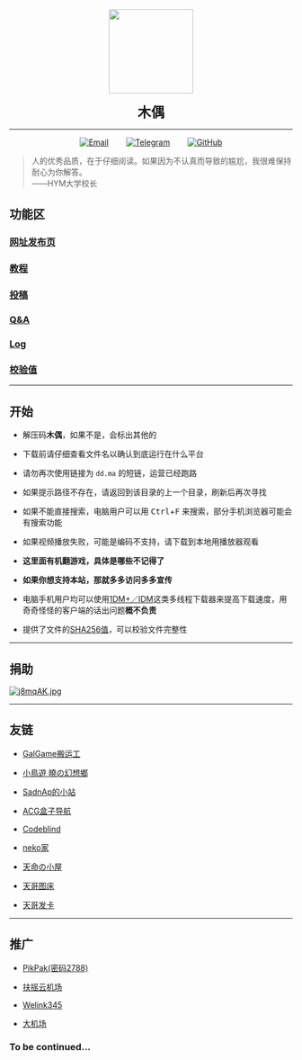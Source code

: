 <center> 

<div>
<img src="https://fastly.jsdelivr.net/gh/puppet6/file-repository@main/斯波友一.jpg" style=width:150px; height:150px;>
</div>

**<font size=5>木偶</font>**

***

[![Email](https://p0.meituan.net/csc/39b71b5dfe1bed6d7731064c4946a0df917.png)](mailto:Puppet@is-rbq.ml)&nbsp;&nbsp;&nbsp;&nbsp;&nbsp;&nbsp;&nbsp;
[![Telegram](https://p0.meituan.net/csc/5c9f06ff0036008b9084ac834ff755d61913.png)](https://t.me/Puppet233_bot)&nbsp;&nbsp;&nbsp;&nbsp;&nbsp;&nbsp;&nbsp;
[![GitHub](https://p0.meituan.net/csc/1c5de4f2c596639442a45a7e0b0c3a5b2390.png)](https://github.com/puppet6)

</center>

>人的优秀品质，在于仔细阅读。如果因为不认真而导致的尴尬，我很难保持耐心为你解答。  
——HYM大学校长

## 功能区

### **[网址发布页](https://first-vise-159.notion.site/40ab173d2c84400fa947ebae2d478f61)**

### **[教程](https://first-vise-159.notion.site/5b71c6552751479b8841c9cce3d93a6d?v=4b6b616efafc49119f3877a2057fbb58)**

### **[投稿](https://www.kugutsu.ml/游客上传)**

### **[Q&A](https://first-vise-159.notion.site/78bdbfd6f99744399b1383726a6e489f?v=6b0ba1de225346d599fedbd2b175dd00)**

### **[Log](https://first-vise-159.notion.site/Log-a47ff5b33e214c049084578f620ad9fe)**

### **[校验值](https://first-vise-159.notion.site/4b35176f4faf44a0b354fad56358bd20?v=21caf0bb4f584ecb8af9983497dcc87b)**

***

## 开始

+ 解压码**木偶**，如果不是，会标出其他的

+ 下载前请仔细查看文件名以确认到底运行在什么平台

+ 请勿再次使用链接为 `dd.ma` 的短链，运营已经跑路

+ 如果提示路径不存在，请返回到该目录的上一个目录，刷新后再次寻找

+ 如果不能直接搜索，电脑用户可以用 <kbd>Ctrl</kbd>+<kbd>F</kbd> 来搜索，部分手机浏览器可能会有搜索功能

+ 如果视频播放失败，可能是编码不支持，请下载到本地用播放器观看

+ **这里面有机翻游戏，具体是哪些不记得了**

+ **如果你想支持本站，那就多多访问多多宣传**

+ 电脑手机用户均可以使用[1DM+／IDM](http://ctfile.木偶.cf/d/33898030-46128233-cde0b0?p=2788)这类多线程下载器来提高下载速度，用奇奇怪怪的客户端的话出问题**概不负责**

+ 提供了文件的[SHA256值](https://first-vise-159.notion.site/4b35176f4faf44a0b354fad56358bd20?v=21caf0bb4f584ecb8af9983497dcc87b)，可以校验文件完整性

***

## 捐助

[![j8mqAK.jpg](https://s1.ax1x.com/2022/07/03/j8mqAK.jpg)](https://imgtu.com/i/j8mqAK)

***

## 友链

+ [GalGame搬运工](https://t.me/gal_porter)

+ [小鳥遊 曉の幻想鄉](https://t-satoru.top/)

+ [SadnAp的小站](https://sadnapma.glitch.me)

+ [ACG盒子导航](https://acgbox.link/)

+ [Codeblind](https://coblind.cn)

+ [neko家](http://www.rolling.ml)

+ [天命の小屋](tmby.ml)

+ [天哥图床](https://122688.xyz/)

+ [天哥发卡](https://776388.xyz/)

***

## 推广

+ [PikPak(密码2788)](http://ctfile.木偶.cf/d/33898030-46128143-323c25?p=2788)

+ [扶摇云机场](http://v2fyy.com/#/register?code=ksEq8PtR)

+ [Welink345](https://t.me/welink345bot?start=SjE3EZVF)

+ [大机场](https://xn--mesr8b36x.net/#/register?code=m6Rjdzzn)

### To be continued...
